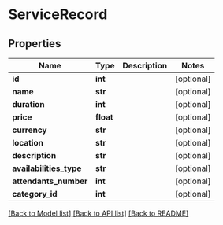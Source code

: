 # ServiceRecord

## Properties
Name | Type | Description | Notes
------------ | ------------- | ------------- | -------------
**id** | **int** |  | [optional] 
**name** | **str** |  | [optional] 
**duration** | **int** |  | [optional] 
**price** | **float** |  | [optional] 
**currency** | **str** |  | [optional] 
**location** | **str** |  | [optional] 
**description** | **str** |  | [optional] 
**availabilities_type** | **str** |  | [optional] 
**attendants_number** | **int** |  | [optional] 
**category_id** | **int** |  | [optional] 

[[Back to Model list]](../README.md#documentation-for-models) [[Back to API list]](../README.md#documentation-for-api-endpoints) [[Back to README]](../README.md)

